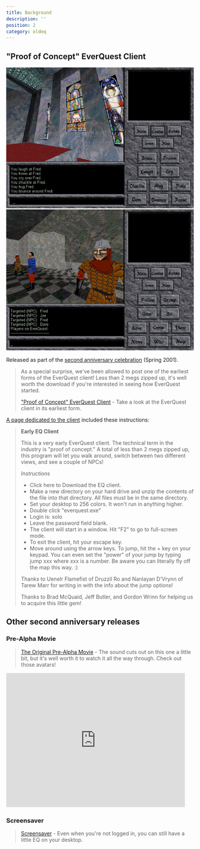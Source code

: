 ```yaml
---
title: Background
description: ''
position: 2
category: oldeq
---
```


## "Proof of Concept" EverQuest Client

<div class="grid md:grid-flow-row md:grid-cols-2">
  <a href="/oldeq-1.jpg" target="_blank"><img src="/oldeq-1.jpg" class="object-scale-down w-full px-4"></a>
  <a href="/oldeq-2.jpg" target="_blank"><img src="/oldeq-2.jpg" class="object-scale-down w-full px-4"></a>
</div>

Released as part of the [second anniversary celebration](https://web.archive.org/web/20010816064105/http://everquest.station.sony.com/2ndanniversary/) (Spring 2001).

> As a special surprise, we've been allowed to post one of the earliest forms of the EverQuest client! Less than 2 megs zipped up, it's well worth the download if you're interested in seeing how EverQuest started.
>
> ["Proof of Concept" EverQuest Client](https://web.archive.org/web/20010331085904/http://everquest.station.sony.com/2ndanniversary/eqclient.jsp) - Take a look at the EverQuest client in its earliest form.

[A page dedicated to the client](https://web.archive.org/web/20010813233659/http://everquest.station.sony.com/2ndanniversary/eqclient.jsp) included these instructions:

> **Early EQ Client**
>
> This is a very early EverQuest client. The technical term in the industry is "proof of concept." A total of less than 2 megs zipped up, this program will let you walk around, switch between two different views, and see a couple of NPCs!
>
> *Instructions*
>
> * Click here to Download the EQ client.
> * Make a new directory on your hard drive and unzip the contents of the file into that directory. All files must be in the same directory.
> * Set your desktop to 256 colors. It won't run in anything higher.
> * Double click "everquest.exe"
> * Login is: solo
> * Leave the password field blank.
> * The client will start in a window. Hit "F2" to go to full-screen mode.
> * To exit the client, hit your escape key.
> * Move around using the arrow keys. To jump, hit the + key on your keypad. You can even set the "power" of your jump by typing jump xxx where xxx is a number. Be aware you can literally fly off the map this way. :)
>
> Thanks to Uenelr Flamefist of Druzzil Ro and Nanlayan D'Vrynn of Tarew Marr for writing in with the info about the jump options!
>
> Thanks to Brad McQuaid, Jeff Butler, and Gordon Wrinn for helping us to acquire this little gem!

## Other second anniversary releases


### Pre-Alpha Movie

> [The Original Pre-Alpha Movie](https://web.archive.org/web/20010822092529/http://everquest.station.sony.com/2ndanniversary/media/EQ.MOV) - The sound cuts out on this one a little bit, but it's well worth it to watch it all the way through. Check out those avatars!


<!-- 160 × 120 -->
<!-- https://streamable.com/2vnev3
<video controls="true" allowfullscreen="true" poster="/eq-mov.png" style="margin: 0 auto; width: 480px;">
  <source src="/EQ.mp4" type="video/mp4">
</video> -->
<iframe src="https://streamable.com/e/2vnev3" width="480" height="360" frameborder="0" allowfullscreen style="margin: 0 auto;"></iframe>

### Screensaver

> [Screensaver](https://web.archive.org/web/20010822074851/http://everquest.station.sony.com/2ndanniversary/media/EverQuest_2nd_Anniversary_Setup.exe) - Even when you're not logged in, you can still have a little EQ on your desktop.


